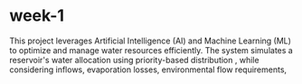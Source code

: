 # week-1
This project leverages Artificial Intelligence (AI) and Machine Learning (ML) to optimize and manage water resources efficiently. The system simulates a reservoir's water allocation using priority-based distribution , while considering inflows, evaporation losses, environmental flow requirements,
